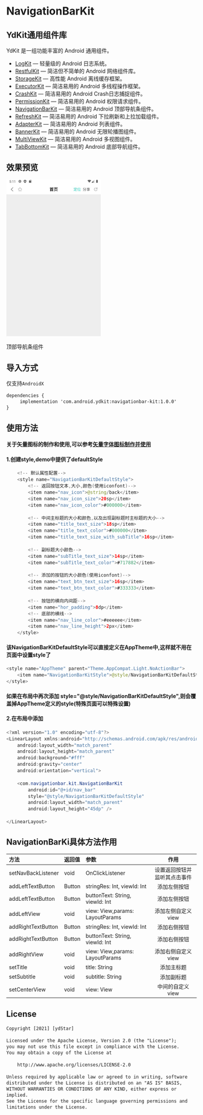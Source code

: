 # NavigationBarKit

## YdKit通用组件库
YdKit 是一组功能丰富的 Android 通用组件。

* [LogKit](https://github.com/ydstar/LogKit) — 轻量级的 Android 日志系统。
* [RestfulKit](https://github.com/ydstar/RestfulKit) — 简洁但不简单的 Android 网络组件库。
* [StorageKit](https://github.com/ydstar/StorageKit) — 高性能 Android 离线缓存框架。
* [ExecutorKit](https://github.com/ydstar/ExecutorKit) — 简洁易用的 Android 多线程操作框架。
* [CrashKit](https://github.com/ydstar/CrashKit) — 简洁易用的 Android Crash日志捕捉组件。
* [PermissionKit](https://github.com/ydstar/PermissionKit) — 简洁易用的 Android 权限请求组件。
* [NavigationBarKit](https://github.com/ydstar/NavigationBarKit) — 简洁易用的 Android 顶部导航条组件。
* [RefreshKit](https://github.com/ydstar/RefreshKit) — 简洁易用的 Android 下拉刷新和上拉加载组件。
* [AdapterKit](https://github.com/ydstar/AdapterKit) — 简洁易用的 Android 列表组件。
* [BannerKit](https://github.com/ydstar/BannerKit) — 简洁易用的 Android 无限轮播图组件。
* [MultiViewKit](https://github.com/ydstar/MultiViewKit) — 简洁易用的 Android 多视图组件。
* [TabBottomKit](https://github.com/ydstar/TabBottomKit) — 简洁易用的 Android 底部导航组件。
## 效果预览

<img src="https://github.com/ydstar/NavigationBarKit/blob/main/preview/show.jpeg" width="250px">

顶部导航条组件

## 导入方式

仅支持`AndroidX`
```
dependencies {
     implementation 'com.android.ydkit:navigationbar-kit:1.0.0'
}
```

## 使用方法
#### 关于矢量图标的制作和使用,可以参考[矢量字体图标制作并使用](https://www.jianshu.com/p/432d3b23384c)
#### 1.创建style,demo中提供了defaultStyle
```java
    <!-- 默认属性配置-->
    <style name="NavigationBarKitDefaultStyle">
        <!-- 返回按钮文本,大小,颜色(使用iconfont)-->
        <item name="nav_icon">@string/back</item>
        <item name="nav_icon_size">20sp</item>
        <item name="nav_icon_color">#000000</item>

        <!-- 中间主标题的大小和颜色,以及出现副标题时主标题的大小-->
        <item name="title_text_size">18sp</item>
        <item name="title_text_color">#000000</item>
        <item name="title_text_size_with_subTitle">16sp</item>

        <!-- 副标题大小颜色-->
        <item name="subTitle_text_size">14sp</item>
        <item name="subTitle_text_color">#717882</item>

        <!-- 添加的按钮的大小颜色(使用iconfont)-->
        <item name="text_btn_text_size">16sp</item>
        <item name="text_btn_text_color">#333333</item>

        <!-- 按钮的横向内间距-->
        <item name="hor_padding">8dp</item>
        <!-- 底部的横线-->
        <item name="nav_line_color">#eeeeee</item>
        <item name="nav_line_height">2px</item>
    </style>
```

#### 该NavigationBarKitDefaultStyle可以直接定义在AppTheme中,这样就不用在页面中设置style了
```java
<style name="AppTheme" parent="Theme.AppCompat.Light.NoActionBar">
    <item name="NavigationBarKitStyle">@style/NavigationBarKitDefaultStyle</item>
</style>
```

#### 如果在布局中再次添加 style="@style/NavigationBarKitDefaultStyle",则会覆盖掉AppTheme定义的style(特殊页面可以特殊设置)
#### 2.在布局中添加
```java
<?xml version="1.0" encoding="utf-8"?>
<LinearLayout xmlns:android="http://schemas.android.com/apk/res/android"
    android:layout_width="match_parent"
    android:layout_height="match_parent"
    android:background="#fff"
    android:gravity="center"
    android:orientation="vertical">

    <com.navigationbar.kit.NavigationBarKit
        android:id="@+id/nav_bar"
        style="@style/NavigationBarKitDefaultStyle"
        android:layout_width="match_parent"
        android:layout_height="45dp" />

</LinearLayout>

```


## NavigationBarKi具体方法作用
| 方法      |返回值  | 参数  |  作用  |
| :-------- | :--------| :--------| :--: |
| setNavBackListener| void  |OnClickListener  |  设置返回按钮并监听其点击事件 |
| addLeftTextButton|  Button  |stringRes: Int, viewId: Int |  添加左侧按钮 |
| addLeftTextButton|  Button  |buttonText: String, viewId: Int |  添加左侧按钮 |
| addLeftView|  void  |view: View,params: LayoutParams |  添加左侧自定义view |
| addRightTextButton|  Button  |stringRes: Int, viewId: Int |  添加右侧按钮 |
| addRightTextButton|  Button  |buttonText: String, viewId: Int |  添加右侧按钮 |
| addRightView|  void  |view: View,params: LayoutParams |  添加右侧自定义view |
| setTitle|  void  |title: String |  添加主标题 |
| setSubtitle|  void  |subtitle: String |  添加副标题 |
| setCenterView|  void  |view: View |  中间的自定义view |


## License
```text
Copyright [2021] [ydStar]

Licensed under the Apache License, Version 2.0 (the "License");
you may not use this file except in compliance with the License.
You may obtain a copy of the License at

    http://www.apache.org/licenses/LICENSE-2.0

Unless required by applicable law or agreed to in writing, software
distributed under the License is distributed on an "AS IS" BASIS,
WITHOUT WARRANTIES OR CONDITIONS OF ANY KIND, either express or implied.
See the License for the specific language governing permissions and
limitations under the License.
```
